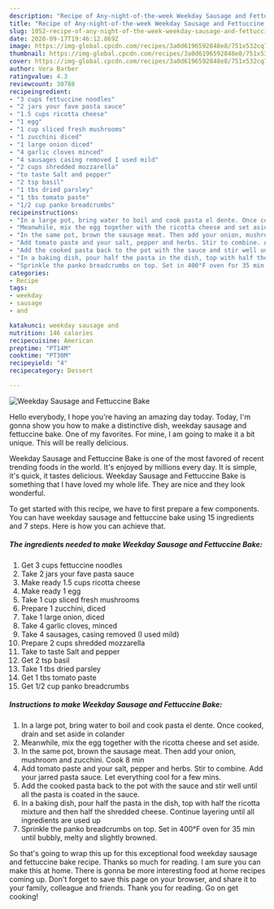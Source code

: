 ```yaml
---
description: "Recipe of Any-night-of-the-week Weekday Sausage and Fettuccine Bake"
title: "Recipe of Any-night-of-the-week Weekday Sausage and Fettuccine Bake"
slug: 1052-recipe-of-any-night-of-the-week-weekday-sausage-and-fettuccine-bake
date: 2020-09-17T19:46:12.869Z
image: https://img-global.cpcdn.com/recipes/3a0d6196592848e8/751x532cq70/weekday-sausage-and-fettuccine-bake-recipe-main-photo.jpg
thumbnail: https://img-global.cpcdn.com/recipes/3a0d6196592848e8/751x532cq70/weekday-sausage-and-fettuccine-bake-recipe-main-photo.jpg
cover: https://img-global.cpcdn.com/recipes/3a0d6196592848e8/751x532cq70/weekday-sausage-and-fettuccine-bake-recipe-main-photo.jpg
author: Vera Barber
ratingvalue: 4.3
reviewcount: 30788
recipeingredient:
- "3 cups fettuccine noodles"
- "2 jars your fave pasta sauce"
- "1.5 cups ricotta cheese"
- "1 egg"
- "1 cup sliced fresh mushrooms"
- "1 zucchini diced"
- "1 large onion diced"
- "4 garlic cloves minced"
- "4 sausages casing removed I used mild"
- "2 cups shredded mozzarella"
- "to taste Salt and pepper"
- "2 tsp basil"
- "1 tbs dried parsley"
- "1 tbs tomato paste"
- "1/2 cup panko breadcrumbs"
recipeinstructions:
- "In a large pot, bring water to boil and cook pasta el dente. Once cooked, drain and set aside in colander"
- "Meanwhile, mix the egg together with the ricotta cheese and set aside."
- "In the same pot, brown the sausage meat. Then add your onion, mushroom and zucchini. Cook 8 min"
- "Add tomato paste and your salt, pepper and herbs. Stir to combine. Add your jarred pasta sauce. Let everything cool for a few mins."
- "Add the cooked pasta back to the pot with the sauce and stir well until all the pasta is coated in the sauce."
- "In a baking dish, pour half the pasta in the dish, top with half the ricotta mixture and then half the shredded cheese. Continue layering until all ingredients are used up"
- "Sprinkle the panko breadcrumbs on top. Set in 400°F oven for 35 min until bubbly, melty and slightly browned."
categories:
- Recipe
tags:
- weekday
- sausage
- and

katakunci: weekday sausage and 
nutrition: 146 calories
recipecuisine: American
preptime: "PT14M"
cooktime: "PT30M"
recipeyield: "4"
recipecategory: Dessert

---
```



![Weekday Sausage and Fettuccine Bake](https://img-global.cpcdn.com/recipes/3a0d6196592848e8/751x532cq70/weekday-sausage-and-fettuccine-bake-recipe-main-photo.jpg)

Hello everybody, I hope you're having an amazing day today. Today, I'm gonna show you how to make a distinctive dish, weekday sausage and fettuccine bake. One of my favorites. For mine, I am going to make it a bit unique. This will be really delicious.



Weekday Sausage and Fettuccine Bake is one of the most favored of recent trending foods in the world. It's enjoyed by millions every day. It is simple, it's quick, it tastes delicious. Weekday Sausage and Fettuccine Bake is something that I have loved my whole life. They are nice and they look wonderful.


To get started with this recipe, we have to first prepare a few components. You can have weekday sausage and fettuccine bake using 15 ingredients and 7 steps. Here is how you can achieve that.

<!--inarticleads1-->

##### The ingredients needed to make Weekday Sausage and Fettuccine Bake:

1. Get 3 cups fettuccine noodles
1. Take 2 jars your fave pasta sauce
1. Make ready 1.5 cups ricotta cheese
1. Make ready 1 egg
1. Take 1 cup sliced fresh mushrooms
1. Prepare 1 zucchini, diced
1. Take 1 large onion, diced
1. Take 4 garlic cloves, minced
1. Take 4 sausages, casing removed (I used mild)
1. Prepare 2 cups shredded mozzarella
1. Take to taste Salt and pepper
1. Get 2 tsp basil
1. Take 1 tbs dried parsley
1. Get 1 tbs tomato paste
1. Get 1/2 cup panko breadcrumbs




<!--inarticleads2-->

##### Instructions to make Weekday Sausage and Fettuccine Bake:

1. In a large pot, bring water to boil and cook pasta el dente. Once cooked, drain and set aside in colander
1. Meanwhile, mix the egg together with the ricotta cheese and set aside.
1. In the same pot, brown the sausage meat. Then add your onion, mushroom and zucchini. Cook 8 min
1. Add tomato paste and your salt, pepper and herbs. Stir to combine. Add your jarred pasta sauce. Let everything cool for a few mins.
1. Add the cooked pasta back to the pot with the sauce and stir well until all the pasta is coated in the sauce.
1. In a baking dish, pour half the pasta in the dish, top with half the ricotta mixture and then half the shredded cheese. Continue layering until all ingredients are used up
1. Sprinkle the panko breadcrumbs on top. Set in 400°F oven for 35 min until bubbly, melty and slightly browned.




So that's going to wrap this up for this exceptional food weekday sausage and fettuccine bake recipe. Thanks so much for reading. I am sure you can make this at home. There is gonna be more interesting food at home recipes coming up. Don't forget to save this page on your browser, and share it to your family, colleague and friends. Thank you for reading. Go on get cooking!

